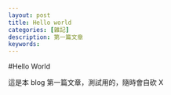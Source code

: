 ```yaml
---
layout: post
title: Hello world
categories: [雜記]
description: 第一篇文章
keywords: 
---
```


#Hello World

這是本 blog 第一篇文章，測試用的，隨時會自砍 X
<!--stackedit_data:
eyJoaXN0b3J5IjpbMTY2NzYxMjgxMF19
-->